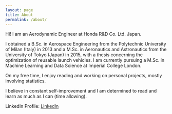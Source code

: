 ```yaml
---
layout: page
title: About
permalink: /about/
---
```


Hi! I am an Aerodynamic Engineer at Honda R&D Co. Ltd. Japan.

I obtained a B.Sc. in Aerospace Engineering from the Polytechnic University of Milan (Italy) in 2013 and a M.Sc. in Aeronautics and Astronautics from the University of Tokyo (Japan) in 2015, with a thesis concerning the optimization of reusable launch vehicles. I am currently pursuing a M.Sc. in Machine Learning and Data Science at Imperial College London.

On my free time, I enjoy reading and working on personal projects, mostly involving statistics.

I believe in constant self-improvement and I am determined to read and learn as much as I can (time allowing).

LinkedIn Profile:
[LinkedIn](https://www.linkedin.com/in/fortunato-nucera-5b35ba111/)
